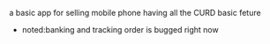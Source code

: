 a basic app for selling mobile phone
having all the CURD basic feture
- noted:banking and tracking order is bugged right now 
